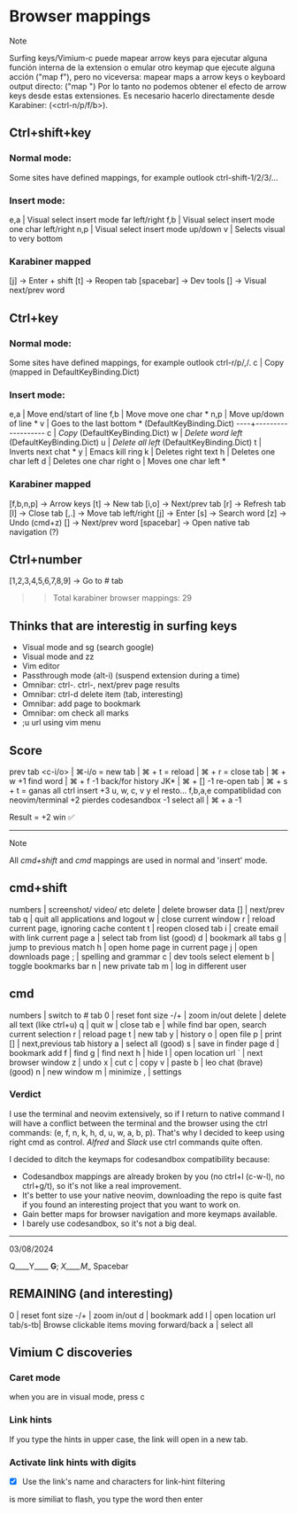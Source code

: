 # Browser mappings

> [!NOTE]
> Surfing keys/Vimium-c puede mapear arrow keys para ejecutar alguna función
> interna de la extension o emular otro keymap que ejecute alguna acción
> ("map <down> f"), pero no viceversa: mapear maps a arrow keys o keyboard
> output directo: ("map <c-j> <down>")
> Por lo tanto no podemos obtener el efecto de arrow keys desde estas
> extensiones. Es necesario hacerlo directamente desde Karabiner:
> (<ctrl-n/p/f/b>).

## Ctrl+shift+key

### Normal mode:

Some sites have defined mappings, for example outlook ctrl-shift-1/2/3/...

### Insert mode:

e,a | Visual select insert mode far left/right
f,b | Visual select insert mode one char left/right
n,p | Visual select insert mode up/down
v   | Selects visual to very bottom

### Karabiner mapped

[j]           -> Enter + shift
[t]           -> Reopen tab
[spacebar]    -> Dev tools
[]          -> Visual next/prev word

## Ctrl+key

### Normal mode:

Some sites have defined mappings, for example outlook ctrl-r/p/,/.
c   | Copy (mapped in DefaultKeyBinding.Dict)

### Insert mode:

e,a | Move end/start of line
f,b | Move move one char *
n,p | Move up/down of line *
v   | Goes to the last bottom * (DefaultKeyBinding.Dict)
----+-------------------
c   | _Copy_                      (DefaultKeyBinding.Dict)
w   | _Delete word left_          (DefaultKeyBinding.Dict)
u   | _Delete all left_           (DefaultKeyBinding.Dict)
t   | Inverts next chat *
y   | Emacs kill ring
k   | Deletes right text
h   | Deletes one char left
d   | Deletes one char right
o   | Moves one char left *

### Karabiner mapped

[f,b,n,p]           -> Arrow keys
[t]                 -> New tab
[i,o]               -> Next/prev tab
[r]                 -> Refresh tab
[l]                 -> Close tab
[,.]                -> Move tab left/right
[j]                 -> Enter
[s]                 -> Search word
[z]                 -> Undo (cmd+z)
[]                -> Next/prev word
[spacebar]          -> Open native tab navigation (?)

## Ctrl+number

[1,2,3,4,5,6,7,8,9] -> Go to # tab

>> Total karabiner browser mappings: 29

## Thinks that are interestig in surfing keys

- Visual mode and sg (search google)
- Visual mode and zz
- Vim editor
- Passthrough mode (alt-i) (suspend extension during a time)
- Omnibar: ctrl-. ctrl-, next/prev page results
- Omnibar: ctrl-d delete item (tab, interesting)
- Omnibar: add page to bookmark
- Omnibar: om check all marks
- ;u url using vim menu

## Score

prev tab     <c-i/o>  | ⌘-i/o      =
new tab      <c-t>    | ⌘ + t      =
reload       <c-r>    | ⌘ + r      =
close tab    <c-l>    | ⌘ + w     +1
find word    <c-s>    | ⌘ + f     -1
back/for history JK*  | ⌘ + []    -1
re-open tab  <c-s-t>  | ⌘ + s + t  =
ganas all ctrl insert             +3
u, w, c, v
y el resto...
f,b,a,e
compatiblidad con neovim/terminal +2
pierdes codesandbox               -1
select all   <c-s-a>    | ⌘ + a   -1

Result = +2 win ✅

---

> [!NOTE]
> All *cmd+shift* and *cmd* mappings are used in normal and 'insert' mode.

## cmd+shift

numbers | screenshot/ video/ etc
delete  | delete browser data
[]      | next/prev tab
q       | quit all applications and logout
w       | close current window
r       | reload current page, ignoring cache content
t       | reopen closed tab
i       | create email with link current page
a       | select tab from list (good)
d       | bookmark all tabs
g       | jump to previous match
h       | open home page in current page
j       | open downloads page
;       | spelling and grammar
c       | dev tools select element
b       | toggle bookmarks bar
n       | new private tab
m       | log in different user

## cmd

numbers | switch to # tab
0       | reset font size
-/+     | zoom in/out
delete  | delete all text (like ctrl+u)
q       | quit
w       | close tab
e       | while find bar open, search current selection
r       | reload page
t       | new tab
y       | history
o       | open file
p       | print
[]      | next,previous tab history
a       | select all (good)
s       | save in finder page
d       | bookmark add
f       | find
g       | find next
h       | hide
l       | open location url
`       | next browser window
z       | undo
x       | cut
c       | copy
v       | paste
b       | leo chat (brave) (good)
n       | new window
m       | minimize
,       | settings

### Verdict

I use the terminal and neovim extensively, so if I return to native command I
will have a conflict between the terminal and the browser using the ctrl
commands: (e, f, n, k, h, d, u, w, a, b, p).
That's why I decided to keep using right cmd as control.
*Alfred* and *Slack* use ctrl commands quite often.

I decided to ditch the keymaps for codesandbox compatibility because:
- Codesandbox mappings are already broken by you (no ctrl+l (c-w-l), no
ctrl+g/t), so it's not like a real improvement.
- It's better to use your native neovim, downloading the repo is quite fast
if you found an interesting project that you want to work on.
- Gain better maps for browser navigation and more keymaps available.
- I barely use codesandbox, so it's not a big deal.

---

03/08/2024

Q____Y____
 ____G____;
  _X____M__
  Spacebar

## REMAINING (and interesting)
0       | reset font size
-/+     | zoom in/out
d       | bookmark add
l       | open location url
tab/s-tb| Browse clickable items moving forward/back
a       | select all

## Vimium C discoveries

### Caret mode

when you are in visual mode, press c

### Link hints

If you type the hints in upper case, the link will open in a new tab.

### Activate link hints with digits

- [x] Use the link's name and characters for link-hint filtering

is more similiat to flash, you type the word then enter


